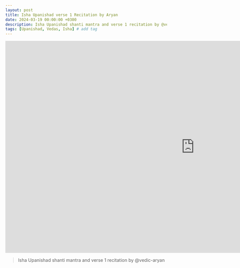 ```yaml
---
layout: post
title: Isha Upanishad verse 1 Recitation by Aryan
date: 2024-03-19 00:00:00 +0300
description: Isha Upanishad shanti mantra and verse 1 recitation by @vedic-aryan 
tags: [Upanishad, Vedas, Isha] # add tag
---
```


<iframe width="1177" height="662" src="https://youtu.be/oUwKKUixMdI" title="Isha Upanishad verse 1 Recitation by Aryan" frameborder="0" allow="accelerometer; autoplay; clipboard-write; encrypted-media; gyroscope; picture-in-picture; web-share" allowfullscreen></iframe>

> Isha Upanishad shanti mantra and verse 1 recitation by @vedic-aryan 


